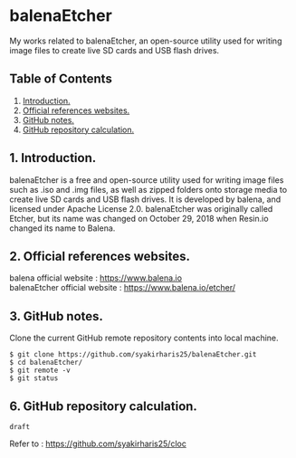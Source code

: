 # balenaEtcher
My works related to balenaEtcher, an open-source utility used for writing image files to create live SD cards and USB flash drives.

## Table of Contents
1. [Introduction.](#introduction)
2. [Official references websites.](#references)
3. [GitHub notes.](#github)
4. [GitHub repository calculation.](#calculation)

<a name="introduction"></a>
## 1. Introduction.
balenaEtcher is a free and open-source utility used for writing image files such as .iso and .img files, as well as zipped folders onto storage media to create live SD cards and USB flash drives. It is developed by balena, and licensed under Apache License 2.0. balenaEtcher was originally called Etcher, but its name was changed on October 29, 2018 when Resin.io changed its name to Balena.

<a name="references"></a>
## 2. Official references websites.
balena official website : https://www.balena.io <br />
balenaEtcher official website : https://www.balena.io/etcher/ <br />
 
<a name="github"></a>
## 3. GitHub notes.
Clone the current GitHub remote repository contents into local machine.
```
$ git clone https://github.com/syakirharis25/balenaEtcher.git
$ cd balenaEtcher/
$ git remote -v
$ git status
```

<a name="calculation"></a>
## 6. GitHub repository calculation.
```
draft
```
Refer to : https://github.com/syakirharis25/cloc
